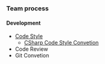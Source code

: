 ### Team process

#### Development
- [Code Style](/development/code-style/)
  * [CSharp Code Style Convetion](/development/code-style/CSharpCodeStyle.md)
- Code Review
- Git Convetion
